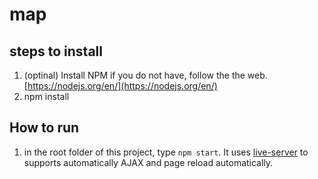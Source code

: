 # map

## steps to install
1. (optinal) Install NPM if you do not have, follow the the web. [https://nodejs.org/en/](https://nodejs.org/en/)
2. npm install

## How to run 
1. in the root folder of this project, type `npm start`. It uses [live-server](https://github.com/tapio/live-server) to supports automatically AJAX and page reload automatically. 
